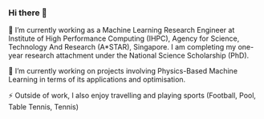 ### Hi there 👋
🔭 I’m currently working as a Machine Learning Research Engineer at Institute of High Performance Computing (IHPC), Agency for Science, Technology And Research (A*STAR), Singapore. I am completing my one-year research attachment under the National Science Scholarship (PhD).

🌱 I’m currently working on projects involving Physics-Based Machine Learning in terms of its applications and optimisation.

⚡ Outside of work, I also enjoy travelling and playing sports (Football, Pool, Table Tennis, Tennis)


<!--
**nicholassung97/nicholassung97** is a ✨ _special_ ✨ repository because its `README.md` (this file) appears on your GitHub profile.

Here are some ideas to get you started:

- 🔭 I’m currently working on ...
- 🌱 I’m currently learning ...
- 👯 I’m looking to collaborate on ...
- 🤔 I’m looking for help with ...
- 💬 Ask me about ...
- 📫 How to reach me: ...
- 😄 Pronouns: ...
- ⚡ Fun fact: ...
-->
